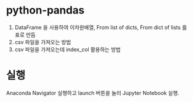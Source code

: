 # python-pandas
1. DataFrame 을 사용하여 이차원배열, From list of dicts, From dict of lists 를 표로 만듬
2. csv 파일을 가져오는 방법
3. csv 파일을 가져오는데 index_col 활용하는 방법

# 실행
Anaconda Navigator 실행하고 launch 버튼을 눌러 Jupyter Notebook 실행.
